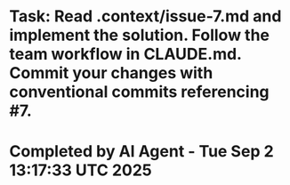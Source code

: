 # Task: Read .context/issue-7.md and implement the solution. Follow the team workflow in CLAUDE.md. Commit your changes with conventional commits referencing #7.
# Completed by AI Agent - Tue Sep  2 13:17:33 UTC 2025
